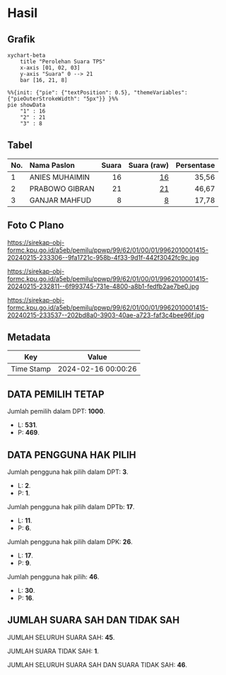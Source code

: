 # Hasil

## Grafik

```mermaid
xychart-beta
    title "Perolehan Suara TPS"
    x-axis [01, 02, 03]
    y-axis "Suara" 0 --> 21
    bar [16, 21, 8]
```

```mermaid
%%{init: {"pie": {"textPosition": 0.5}, "themeVariables": {"pieOuterStrokeWidth": "5px"}} }%%
pie showData
    "1" : 16
    "2" : 21
    "3" : 8
```

## Tabel

| No. | Nama Paslon    | Suara | Suara (raw) | Persentase |
|:--- |:-------------- | -----:| -----------:| ----------:|
| 1   | ANIES MUHAIMIN | 16    | [16][p-1]   | 35,56      |
| 2   | PRABOWO GIBRAN | 21    | [21][p-2]   | 46,67      |
| 3   | GANJAR MAHFUD  | 8     | [8][p-3]    | 17,78      |


[p-1]: https://github.com/gigit-pemilu/pemilu-2024-99-luar-negeri/blob/main/pilpres/hitung-suara/sub/99-luar-negeri/sub/62-kuala-lumpur-malaysia/sub/01-kuala-lumpur-malaysia/sub/0001-kuala-lumpur-malaysia/sub/415-tps-102/sub/paslon-1.txt
[p-2]: https://github.com/gigit-pemilu/pemilu-2024-99-luar-negeri/blob/main/pilpres/hitung-suara/sub/99-luar-negeri/sub/62-kuala-lumpur-malaysia/sub/01-kuala-lumpur-malaysia/sub/0001-kuala-lumpur-malaysia/sub/415-tps-102/sub/paslon-2.txt
[p-3]: https://github.com/gigit-pemilu/pemilu-2024-99-luar-negeri/blob/main/pilpres/hitung-suara/sub/99-luar-negeri/sub/62-kuala-lumpur-malaysia/sub/01-kuala-lumpur-malaysia/sub/0001-kuala-lumpur-malaysia/sub/415-tps-102/sub/paslon-3.txt

## Foto C Plano

https://sirekap-obj-formc.kpu.go.id/a5eb/pemilu/ppwp/99/62/01/00/01/9962010001415-20240215-233306--9fa1721c-958b-4f33-9d1f-442f3042fc9c.jpg

https://sirekap-obj-formc.kpu.go.id/a5eb/pemilu/ppwp/99/62/01/00/01/9962010001415-20240215-232811--6f993745-731e-4800-a8b1-fedfb2ae7be0.jpg

https://sirekap-obj-formc.kpu.go.id/a5eb/pemilu/ppwp/99/62/01/00/01/9962010001415-20240215-233537--202bd8a0-3903-40ae-a723-faf3c4bee96f.jpg


## Metadata

| Key        | Value               |
| ---------- | ------------------- |
| Time Stamp | 2024-02-16 00:00:26 |


## DATA PEMILIH TETAP

Jumlah pemilih dalam DPT: **1000**.
 * L: **531**.
 * P: **469**.

## DATA PENGGUNA HAK PILIH

Jumlah pengguna hak pilih dalam DPT: **3**.
 * L: **2**.
 * P: **1**.

Jumlah pengguna hak pilih dalam DPTb: **17**.
 * L: **11**.
 * P: **6**.

Jumlah pengguna hak pilih dalam DPK: **26**.
 * L: **17**.
 * P: **9**.

Jumlah pengguna hak pilih: **46**.
 * L: **30**.
 * P: **16**.

## JUMLAH SUARA SAH DAN TIDAK SAH

JUMLAH SELURUH SUARA SAH: **45**.

JUMLAH SUARA TIDAK SAH: **1**.

JUMLAH SELURUH SUARA SAH DAN SUARA TIDAK SAH: **46**.



